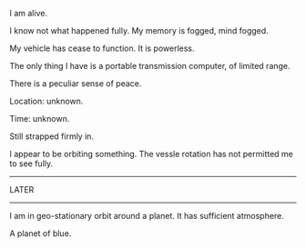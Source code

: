 I am alive.

I know not what happened fully. My memory is fogged, mind fogged.

My vehicle has cease to function. It is powerless.

The only thing I have is a portable transmission computer, of limited range.

There is a peculiar sense of peace.

Location: unknown.

Time: unknown.

Still strapped firmly in.

I appear to be orbiting something. The vessle rotation has not permitted me to see fully.

---

LATER

---

I am in geo-stationary orbit around a planet. It has sufficient atmosphere.

A planet of blue. 


